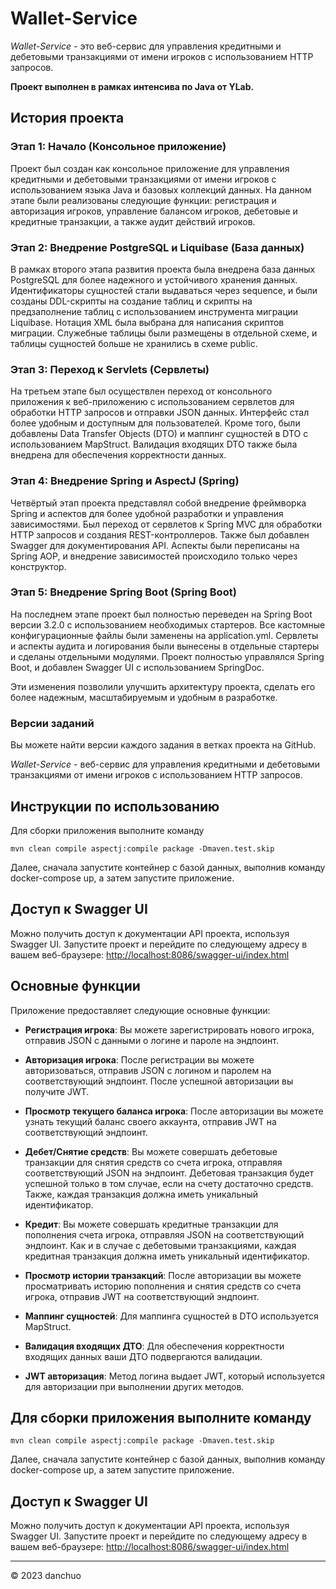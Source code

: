 # Wallet-Service


*Wallet-Service* - это веб-сервис для управления кредитными и дебетовыми транзакциями от имени игроков с использованием HTTP запросов.

**Проект выполнен в рамках интенсива по Java от YLab.**

## История проекта

### Этап 1: Начало (Консольное приложение)

Проект был создан как консольное приложение для управления кредитными и дебетовыми транзакциями от имени игроков с использованием языка Java и базовых коллекций данных. На данном этапе были реализованы следующие функции: регистрация и авторизация игроков, управление балансом игроков, дебетовые и кредитные транзакции, а также аудит действий игроков.

### Этап 2: Внедрение PostgreSQL и Liquibase (База данных)

В рамках второго этапа развития проекта была внедрена база данных PostgreSQL для более надежного и устойчивого хранения данных. Идентификаторы сущностей стали выдаваться через sequence, и были созданы DDL-скрипты на создание таблиц и скрипты на предзаполнение таблиц с использованием инструмента миграции Liquibase. Нотация XML была выбрана для написания скриптов миграции. Служебные таблицы были размещены в отдельной схеме, и таблицы сущностей больше не хранились в схеме public.

### Этап 3: Переход к Servlets (Сервлеты)

На третьем этапе был осуществлен переход от консольного приложения к веб-приложению с использованием сервлетов для обработки HTTP запросов и отправки JSON данных. Интерфейс стал более удобным и доступным для пользователей. Кроме того, были добавлены Data Transfer Objects (DTO) и маппинг сущностей в DTO с использованием MapStruct. Валидация входящих DTO также была внедрена для обеспечения корректности данных.

### Этап 4: Внедрение Spring и AspectJ (Spring)

Четвёртый этап проекта представлял собой внедрение фреймворка Spring и аспектов для более удобной разработки и управления зависимостями. Был переход от сервлетов к Spring MVC для обработки HTTP запросов и создания REST-контроллеров. Также был добавлен Swagger для документирования API. Аспекты были переписаны на Spring AOP, и внедрение зависимостей происходило только через конструктор.

### Этап 5: Внедрение Spring Boot (Spring Boot)

На последнем этапе проект был полностью переведен на Spring Boot версии 3.2.0 с использованием необходимых стартеров. Все кастомные конфигурационные файлы были заменены на application.yml. Сервлеты и аспекты аудита и логирования были вынесены в отдельные стартеры и сделаны отдельными модулями. Проект полностью управлялся Spring Boot, и добавлен Swagger UI с использованием SpringDoc.

Эти изменения позволили улучшить архитектуру проекта, сделать его более надежным, масштабируемым и удобным в разработке.

### Версии заданий

Вы можете найти версии каждого задания в ветках проекта на GitHub.


*Wallet-Service* - веб-сервис для управления кредитными и дебетовыми транзакциями от имени игроков с использованием HTTP запросов.

## Инструкции по использованию

Для сборки приложения выполните команду

`mvn clean compile aspectj:compile package -Dmaven.test.skip`

Далее, сначала запустите контейнер с базой данных, выполнив команду docker-compose up, а затем запустите приложение.

## Доступ к Swagger UI

Можно получить доступ к документации API проекта, используя Swagger UI. Запустите проект и перейдите по
следующему адресу в вашем веб-браузере:
[http://localhost:8086/swagger-ui/index.html](http://localhost:8086/swagger-ui/index.html)

## Основные функции

Приложение предоставляет следующие основные функции:

- **Регистрация игрока**: Вы можете зарегистрировать нового игрока, отправив JSON с данными о логине и пароле на эндпоинт.

- **Авторизация игрока**: После регистрации вы можете авторизоваться, отправив JSON с логином и паролем на соответствующий эндпоинт. После успешной авторизации вы получите JWT.

- **Просмотр текущего баланса игрока**: После авторизации вы можете узнать текущий баланс своего аккаунта, отправив JWT на соответствующий эндпоинт.

- **Дебет/Снятие средств**: Вы можете совершать дебетовые транзакции для снятия средств со счета игрока, отправляя соответствующий JSON на эндпоинт. Дебетовая транзакция будет успешной только в том случае, если на счету достаточно средств. Также, каждая транзакция должна иметь уникальный идентификатор.

- **Кредит**: Вы можете совершать кредитные транзакции для пополнения счета игрока, отправляя JSON на соответствующий эндпоинт. Как и в случае с дебетовыми транзакциями, каждая кредитная транзакция должна иметь уникальный идентификатор.

- **Просмотр истории транзакций**: После авторизации вы можете просматривать историю пополнения и снятия средств со счета игрока, отправив JWT на соответствующий эндпоинт.

- **Маппинг сущностей**: Для маппинга сущностей в DTO используется MapStruct.

- **Валидация входящих ДТО**: Для обеспечения корректности входящих данных ваши ДТО подвергаются валидации.

- **JWT авторизация**: Метод логина выдает JWT, который используется для авторизации при выполнении других методов.

## Для сборки приложения выполните команду

`mvn clean compile aspectj:compile package -Dmaven.test.skip`

Далее, сначала запустите контейнер с базой данных, выполнив команду docker-compose up, а затем запустите приложение.

## Доступ к Swagger UI

Можно получить доступ к документации API проекта, используя Swagger UI. Запустите проект и перейдите по
следующему адресу в вашем веб-браузере:
[http://localhost:8086/swagger-ui/index.html](http://localhost:8086/swagger-ui/index.html)

---
© 2023 danchuo
